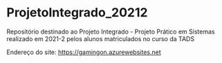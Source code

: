 # ProjetoIntegrado_20212
Repositório destinado ao Projeto Integrado - Projeto Prático em Sistemas realizado em 2021-2 pelos alunos matriculados no curso da TADS

Endereço do site: https://gamingon.azurewebsites.net
